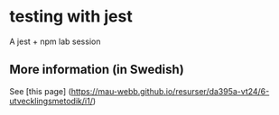 # testing with jest
A jest + npm lab session

## More information (in Swedish)
See [this page] (https://mau-webb.github.io/resurser/da395a-vt24/6-utvecklingsmetodik/i1/)
